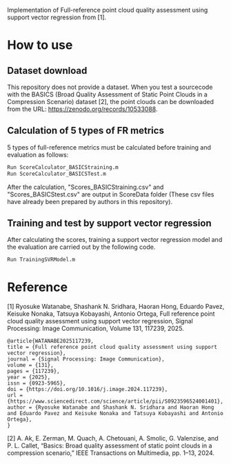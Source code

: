 Implementation of Full-reference point cloud quality assessment using support vector regression from [1].

# How to use

## Dataset download

This repository does not provide a dataset. 
When you test a sourcecode with the BASICS (Broad Quality Assessment of Static Point Clouds in a Compression Scenario) dataset [2], the point clouds can be downloaded from the URL: https://zenodo.org/records/10533088.

## Calculation of 5 types of FR metrics

5 types of full-reference metrics must be calculated before training and evaluation as follows: 

```bash
Run ScoreCalculator_BASICStraining.m 
Run ScoreCalculator_BASICSTest.m
```

After the calculation, "Scores_BASICStraining.csv" and "Scores_BASICStest.csv" are output in ScoreData folder (These csv files have already been prepared by authors in this repository). 

## Training and test by support vector regression

After calculating the scores, training a support vector regression model and the evaluation are carried out by the following code.

```bash
Run TrainingSVRModel.m
```

# Reference

[1] Ryosuke Watanabe, Shashank N. Sridhara, Haoran Hong, Eduardo Pavez, Keisuke Nonaka, Tatsuya Kobayashi, Antonio Ortega,
Full reference point cloud quality assessment using support vector regression, Signal Processing: Image Communication, Volume 131, 117239, 2025.

```
@article{WATANABE2025117239,
title = {Full reference point cloud quality assessment using support vector regression},
journal = {Signal Processing: Image Communication},
volume = {131},
pages = {117239},
year = {2025},
issn = {0923-5965},
doi = {https://doi.org/10.1016/j.image.2024.117239},
url = {https://www.sciencedirect.com/science/article/pii/S0923596524001401},
author = {Ryosuke Watanabe and Shashank N. Sridhara and Haoran Hong and Eduardo Pavez and Keisuke Nonaka and Tatsuya Kobayashi and Antonio Ortega},
}
```

[2] A. Ak, E. Zerman, M. Quach, A. Chetouani, A. Smolic, G. Valenzise, and P. L. Callet, “Basics: Broad quality assessment of static point clouds in a compression scenario,” IEEE Transactions on Multimedia, pp. 1–13, 2024.

